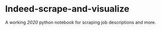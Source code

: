 # Indeed-scrape-and-visualize
A working *2020* python notebook for scraping job descriptions and more.
